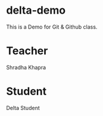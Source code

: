 # delta-demo
This is a Demo for Git &amp; Github class.

# Teacher
Shradha Khapra

# Student 
Delta Student